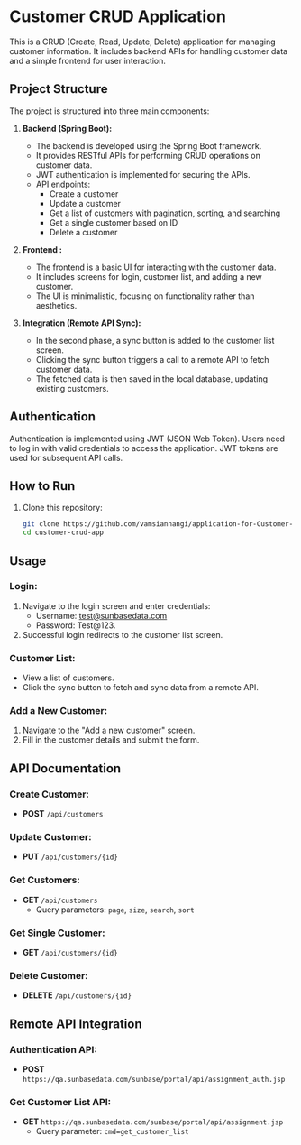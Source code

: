 # Customer CRUD Application

This is a CRUD (Create, Read, Update, Delete) application for managing customer information. It includes backend APIs for handling customer data and a simple frontend for user interaction.

## Project Structure

The project is structured into three main components:

1. **Backend (Spring Boot):**
   - The backend is developed using the Spring Boot framework.
   - It provides RESTful APIs for performing CRUD operations on customer data.
   - JWT authentication is implemented for securing the APIs.
   - API endpoints:
     - Create a customer
     - Update a customer
     - Get a list of customers with pagination, sorting, and searching
     - Get a single customer based on ID
     - Delete a customer

2. **Frontend :**
   - The frontend is a basic UI for interacting with the customer data.
   - It includes screens for login, customer list, and adding a new customer.
   - The UI is minimalistic, focusing on functionality rather than aesthetics.

3. **Integration (Remote API Sync):**
   - In the second phase, a sync button is added to the customer list screen.
   - Clicking the sync button triggers a call to a remote API to fetch customer data.
   - The fetched data is then saved in the local database, updating existing customers.

## Authentication

Authentication is implemented using JWT (JSON Web Token). Users need to log in with valid credentials to access the application. JWT tokens are used for subsequent API calls.

## How to Run

1. Clone this repository:

   ```bash
   git clone https://github.com/vamsiannangi/application-for-Customer-crud.git
   cd customer-crud-app

## Usage

### Login:
1. Navigate to the login screen and enter credentials: 
   - Username: test@sunbasedata.com
   - Password: Test@123.
2. Successful login redirects to the customer list screen.

### Customer List:
- View a list of customers.
- Click the sync button to fetch and sync data from a remote API.

### Add a New Customer:
1. Navigate to the "Add a new customer" screen.
2. Fill in the customer details and submit the form.

## API Documentation

### Create Customer:
- **POST** `/api/customers`

### Update Customer:
- **PUT** `/api/customers/{id}`

### Get Customers:
- **GET** `/api/customers`
  - Query parameters: `page`, `size`, `search`, `sort`

### Get Single Customer:
- **GET** `/api/customers/{id}`

### Delete Customer:
- **DELETE** `/api/customers/{id}`

## Remote API Integration

### Authentication API:
- **POST** `https://qa.sunbasedata.com/sunbase/portal/api/assignment_auth.jsp`

### Get Customer List API:
- **GET** `https://qa.sunbasedata.com/sunbase/portal/api/assignment.jsp`
  - Query parameter: `cmd=get_customer_list`

